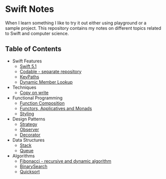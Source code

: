# Swift Notes

When I learn something I like to try it out either using playground or a sample project.
This repository contains my notes on different topics related to Swift and computer science.

## Table of Contents

- Swift Features
  - [Swift 5.1](Swift%20Features/Swift-5.1.playground)
  - [Codable - separate repository](https://github.com/filip-zielinski/CodablePlayground)
  - [KeyPaths](Swift%20Features/KeyPath.playground)
  - [Dynamic Member Lookup](Swift%20Features/DynamicMemberLookup.playground)
- Techniques
  - [Copy on write](Techniques/CopyOnWrite.playground)
- Functional Programming
  - [Function Composition](Functional%20Programming/FunctionComposition.playground)
  - [Functors, Applicatives and Monads](Functional%20Programming/FunctorApplicativeMonad.playground)
  - [Styling](Functional%20Programming/Styling.playground)
- Design Patterns
  - [Strategy](Design%20Patterns/Strategy.playground)
  - [Observer](Design%20Patterns/Observer.playground)
  - [Decorator](Design%20Patterns/Decorator.playground)
- Data Structures
  - [Stack](Data%20Structures/Stack.playground)
  - [Queue](Data%20Structures/Queue.playground)
- Algorithms
  - [Fibonacci - recursive and dynamic algorithm](Algorithms/Fibonacci.playground)
  - [BinarySearch](Algorithms/BinarySearch.playground)
  - [Quicksort](Algorithms/Quicksort.playground)
